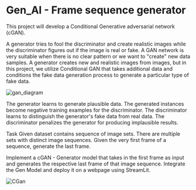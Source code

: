 # Gen_AI - Frame sequence generator

This project will develop a Conditional Generative adversarial network (cGAN).

A generator tries to fool the discriminator and create realistic images while the discriminator figures out if the image is real or fake. A GAN network is very suitable when there is no clear pattern or we want to "create" new data samples. A generator creates new and realistic images from images, but in this project, we utilize Conditional GAN that takes additional data and conditions the fake data generation process to generate a particular type of fake data.

![gan_diagram](https://github.com/Mabinuv/GenAI_Proj---Using-Conditional-GAN/assets/117342411/4b70d77a-e89f-4532-9eba-a6031f1e539d)


The generator learns to generate plausible data. The generated instances become negative training examples for the discriminator.
The discriminator learns to distinguish the generator's fake data from real data. The discriminator penalizes the generator for producing implausible results.


Task
Given dataset contains sequence of image sets. There are multiple sets with distinct image sequences. Given the very first frame of a sequence, generate the last frame.

Implement a cGAN - Generator model that takes in the first frame as input and generates the respective last frame of that image sequence. Integrate the Gen Model and deploy it on a webpage using StreamLit.





![CGan](https://github.com/user-attachments/assets/624d5999-9274-4b90-a932-11431988880e)
